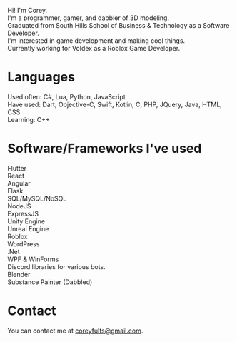 Hi! I'm Corey. <br />
I'm a programmer, gamer, and dabbler of 3D modeling. <br />
Graduated from South Hills School of Business & Technology as a Software Developer. <br />
I'm interested in game development and making cool things. <br />
Currently working for Voldex as a Roblox Game Developer. <br />

# Languages 
Used often: C#, Lua, Python, JavaScript <br /> 
Have used: Dart, Objective-C, Swift, Kotlin, C, PHP, JQuery, Java, HTML, CSS <br />
Learning: C++ <br />

# Software/Frameworks I've used
Flutter <br />
React <br />
Angular <br />
Flask <br />
SQL/MySQL/NoSQL <br />
NodeJS <br />
ExpressJS <br />
Unity Engine <br />
Unreal Engine <br />
Roblox <br />
WordPress <br />
.Net <br />
WPF & WinForms <br />
Discord libraries for various bots. <br />
Blender <br />
Substance Painter (Dabbled) <br />

# Contact
You can contact me at coreyfults@gmail.com. <br />

<!---
Fenrisulvur/Fenrisulvur is a ✨ special ✨ repository because its `README.md` (this file) appears on your GitHub profile.
You can click the Preview link to take a look at your changes.
--->
